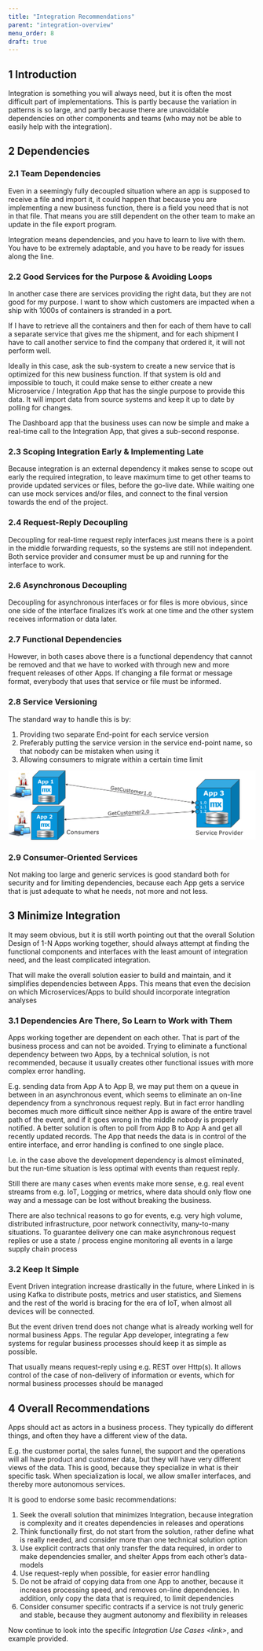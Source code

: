 ```yaml
---
title: "Integration Recommendations"
parent: "integration-overview"
menu_order: 8
draft: true
---
```


## 1 Introduction

Integration is something you will always need, but it is often the most difficult part of implementations. This is partly because the variation in patterns is so large, and partly because there are unavoidable dependencies on other components and teams (who may not be able to easily help with the integration).

## 2 Dependencies

### 2.1 Team Dependencies

Even in a seemingly fully decoupled situation where an app is supposed to receive a file and import it, it could happen that because you are implementing a new business function, there is a field you need that is not in that file. That means you are still dependent on the other team to make an update in the file export program.

Integration means dependencies, and you have to learn to live with them. You have to be extremely adaptable, and you have to be ready for issues along the line.

### 2.2 Good Services for the Purpose & Avoiding Loops

In another case there are services providing the right data, but they are not good for my purpose. I want to show which customers are impacted when a ship with 1000s of containers is stranded in a port.

If I have to retrieve all the containers and then for each of them have to call a separate service that gives me the shipment, and for each shipment I have to call another service to find the company that ordered it, it will not perform well.

Ideally in this case, ask the sub-system to create a new service that is optimized for this new business function. If that system is old and impossible to touch, it could make sense to either create a new Microservice / Integration App that has the single purpose to provide this data. It will import data from source systems and keep it up to date by polling for changes.

The Dashboard app that the business uses can now be simple and make a real-time call to the Integration App, that gives a sub-second response.

### 2.3 Scoping Integration Early & Implementing Late

Because integration is an external dependency it makes sense to scope out early the required integration, to leave maximum time to get other teams to provide updated services or files, before the go-live date. While waiting one can use mock services and/or files, and connect to the final version towards the end of the project.

### 2.4 Request-Reply Decoupling

Decoupling for real-time request reply interfaces just means there is a point in the middle forwarding requests, so the systems are still not independent. Both service provider and consumer must be up and running for the interface to work.

### 2.6 Asynchronous Decoupling

Decoupling for asynchronous interfaces or for files is more obvious, since one side of the interface finalizes it’s work at one time and the other system receives information or data later.

### 2.7 Functional Dependencies

However, in both cases above there is a functional dependency that cannot be removed and that we have to worked with through new and more frequent releases of other Apps. If changing a file format or message format, everybody that uses that service or file must be informed.

### 2.8 Service Versioning 

The standard way to handle this is by:

1.  Providing two separate End-point for each service version
2.  Preferably putting the service version in the service end-point name, so that nobody can be mistaken when using it
3.  Allowing consumers to migrate within a certain time limit

![](attachments/recommendations/service.png)

### 2.9 Consumer-Oriented Services

Not making too large and generic services is good standard both for security and for limiting dependencies, because each App gets a service that is just adequate to what he needs, not more and not less.

## 3 Minimize Integration

It may seem obvious, but it is still worth pointing out that the overall Solution Design of 1-N Apps working together, should always attempt at finding the functional components and interfaces with the least amount of integration need, and the least complicated integration.

That will make the overall solution easier to build and maintain, and it simplifies dependencies between Apps. This means that even the decision on which Microservices/Apps to build should incorporate integration analyses

### 3.1 Dependencies Are There, So Learn to Work with Them

Apps working together are dependent on each other. That is part of the business process and can not be avoided. Trying to eliminate a functional dependency between two Apps, by a technical solution, is not recommended, because it usually creates other functional issues with more complex error handling. 

E.g. sending data from App A to App B, we may put them on a queue in between in an asynchronous event, which seems to eliminate an on-line dependency from a synchronous request reply. But in fact error handling becomes much more difficult since neither App is aware of the entire travel path of the event, and if it goes wrong in the middle nobody is properly notified. A better solution is often to poll from App B to App A and get all recently updated records. The App that needs the data is in control of the entire interface, and error handling is confined to one single place.

I.e. in the case above the development dependency is almost eliminated, but the run-time situation is less optimal with events than request reply. 

Still there are many cases when events make more sense, e.g. real event streams from e.g. IoT, Logging or metrics, where data should only flow one way and a message can be lost without breaking the business.

There are also technical reasons to go for events, e.g. very high volume, distributed infrastructure, poor network connectivity, many-to-many situations. To guarantee delivery one can make asynchronous request replies or use a state / process engine monitoring all events in a large supply chain process

### 3.2 Keep It Simple

Event Driven integration increase drastically in the future, where Linked in is using Kafka to distribute posts, metrics and user statistics, and Siemens and the rest of the world is bracing for the era of IoT, when almost all devices will be connected.

But the event driven trend does not change what is already working well for normal business Apps. The regular App developer, integrating a few systems for regular business processes should keep it as simple as possible. 

That usually means request-reply using e.g. REST over Http(s). It allows control of the case of non-delivery of information or events, which for normal business processes should be managed

## 4 Overall Recommendations

Apps should act as actors in a business process. They typically do different things, and often they have a different view of the data.

E.g. the customer portal, the sales funnel, the support and the operations will all have product and customer data, but they will have very different views of the data. This is good, because they specialize in what is their specific task. When specialization is local, we allow smaller interfaces, and thereby more autonomous services.

It is good to endorse some basic recommendations:

1. Seek the overall solution that minimizes Integration, because integration is complexity and it creates dependencies in releases and operations
2. Think functionally first, do not start from the solution, rather define what is really needed, and consider more than one technical solution option
3. Use explicit contracts that only transfer the data required, in order to make dependencies smaller, and shelter Apps from each other’s data-models
4. Use request-reply when possible, for easier error handling 
5. Do not be afraid of copying data from one App to another, because it increases processing speed, and removes on-line dependencies. In addition, only copy the data that is required, to limit dependencies
6. Consider consumer specific contracts if a service is not truly generic and stable, because they augment autonomy and flexibility in releases

Now continue to look into the specific *Integration Use Cases \<link\>*, and example provided.
